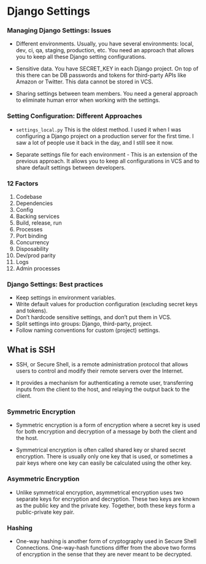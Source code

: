 # Django Settings

### Managing Django Settings: Issues 

- Different environments. Usually, you have several environments: local, dev, ci, qa, staging, production, etc. You need an approach that allows you to keep all these Django setting configurations.

- Sensitive data. You have SECRET_KEY in each Django project. On top of this there can be DB passwords and tokens for third-party APIs like Amazon or Twitter. This data cannot be stored in VCS.

- Sharing settings between team members. You need a general approach to eliminate human error when working with the settings.

### Setting Configuration: Different Approaches

- `settings_local.py` This is the oldest method. I used it when I was configuring a Django project on a production server for the first time. I saw a lot of people use it back in the day, and I still see it now.

- Separate settings file for each environment - This is an extension of the previous approach. It allows you to keep all configurations in VCS and to share default settings between developers.

### 12 Factors

1. Codebase
2. Dependencies
3. Config
4. Backing services
5. Build, release, run
6. Processes
7. Port binding
8. Concurrency
9. Disposability
10. Dev/prod parity
11. Logs
12. Admin processes

### Django Settings: Best practices

- Keep settings in environment variables.
- Write default values for production configuration (excluding secret keys and tokens).
- Don’t hardcode sensitive settings, and don’t put them in VCS.
- Split settings into groups: Django, third-party, project.
- Follow naming conventions for custom (project) settings.

## What is SSH

- SSH, or Secure Shell, is a remote administration protocol that allows users to control and modify their remote servers over the Internet.

- It provides a mechanism for authenticating a remote user, transferring inputs from the client to the host, and relaying the output back to the client.

### Symmetric Encryption

- Symmetric encryption is a form of encryption where a secret key is used for both encryption and decryption of a message by both the client and the host.

- Symmetrical encryption is often called shared key or shared secret encryption. There is usually only one key that is used, or sometimes a pair keys where one key can easily be calculated using the other key.

### Asymmetric Encryption

- Unlike symmetrical encryption, asymmetrical encryption uses two separate keys for encryption and decryption. These two keys are known as the public key and the private key. Together, both these keys form a public-private key pair.

### Hashing

- One-way hashing is another form of cryptography used in Secure Shell Connections. One-way-hash functions differ from the above two forms of encryption in the sense that they are never meant to be decrypted.